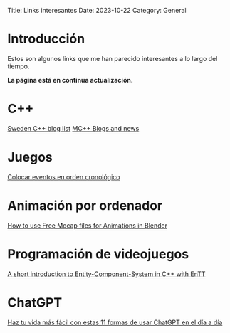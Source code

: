 Title: Links interesantes
Date: 2023-10-22
Category: General


# Introducción

Estos son algunos links que me han parecido interesantes a lo largo del tiempo.

**La página está en continua actualización.**


# C++

[Sweden C++ blog list](https://swedencpp.se/blogs)
[MC++ Blogs and news](https://www.modernescpp.com/#my-blog)

# Juegos

[Colocar eventos en orden cronológico](https://timeline.games/es/)


# Animación por ordenador

[How to use Free Mocap files for Animations in Blender](https://www.blendernation.com/2022/08/23/how-to-use-free-mocap-files-for-animations-in-blender/)


# Programación de videojuegos

[A short introduction to Entity-Component-System in C++ with EnTT](https://david-delassus.medium.com/a-short-introduction-to-entity-component-system-in-c-with-entt-330b7def345b)


# ChatGPT

[Haz tu vida más fácil con estas 11 formas de usar ChatGPT en el día a día](https://david-delassus.medium.com/a-short-introduction-to-entity-component-system-in-c-with-entt-330b7def345b)



